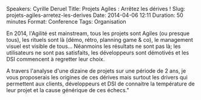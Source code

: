 Speakers: Cyrille Deruel
Title: Projets Agiles : Arrêtez les dérives !
Slug: projets-agiles-arretez-les-derives
Date: 2014-04-06 12:11
Duration: 50 minutes
Format: Conference
Tags: Organisation


En 2014, l'Agilité est mainstream, tous les projets sont Agiles (ou presque tous), les rituels sont là (démo, rétro, planning game & co), le management visuel est visible de tous... 
Néanmoins les résultats ne sont pas là; les utilisateurs ne sont pas satisfaits, les développeurs sont démotivés et les DSI commencent à regretter leur choix. 

A travers l'analyse d'une dizaine de projets sur une période de 2 ans, je vous proposerais les origines de ces dérives mais surtout les drivers qui permettent aux clients, développeurs et DSI de connaitre la température de leur projet et la cause générique de ces échecs."

